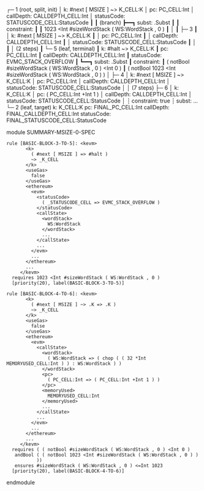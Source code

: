 
┌─ 1 (root, split, init)
│   k: #next [ MSIZE ] ~> K_CELL:K
│   pc: PC_CELL:Int
│   callDepth: CALLDEPTH_CELL:Int
│   statusCode: STATUSCODE_CELL:StatusCode
┃
┃ (branch)
┣━━┓ subst: .Subst
┃  ┃ constraint:
┃  ┃     1023 <Int #sizeWordStack ( WS:WordStack , 0 )
┃  │
┃  ├─ 3
┃  │   k: #next [ MSIZE ] ~> K_CELL:K
┃  │   pc: PC_CELL:Int
┃  │   callDepth: CALLDEPTH_CELL:Int
┃  │   statusCode: STATUSCODE_CELL:StatusCode
┃  │
┃  │  (2 steps)
┃  └─ 5 (leaf, terminal)
┃      k: #halt ~> K_CELL:K
┃      pc: PC_CELL:Int
┃      callDepth: CALLDEPTH_CELL:Int
┃      statusCode: EVMC_STACK_OVERFLOW
┃
┗━━┓ subst: .Subst
   ┃ constraint:
   ┃     ( notBool #sizeWordStack ( WS:WordStack , 0 ) <Int 0 )
   ┃     ( notBool 1023 <Int #sizeWordStack ( WS:WordStack , 0 ) )
   │
   ├─ 4
   │   k: #next [ MSIZE ] ~> K_CELL:K
   │   pc: PC_CELL:Int
   │   callDepth: CALLDEPTH_CELL:Int
   │   statusCode: STATUSCODE_CELL:StatusCode
   │
   │  (7 steps)
   ├─ 6
   │   k: K_CELL:K
   │   pc: ( PC_CELL:Int +Int 1 )
   │   callDepth: CALLDEPTH_CELL:Int
   │   statusCode: STATUSCODE_CELL:StatusCode
   │
   ┊  constraint: true
   ┊  subst: ...
   └─ 2 (leaf, target)
       k: K_CELL:K
       pc: FINAL_PC_CELL:Int
       callDepth: FINAL_CALLDEPTH_CELL:Int
       statusCode: FINAL_STATUSCODE_CELL:StatusCode




module SUMMARY-MSIZE-0-SPEC
    
    
    rule [BASIC-BLOCK-3-TO-5]: <kevm>
           <k>
             ( #next [ MSIZE ] => #halt )
             ~> _K_CELL
           </k>
           <useGas>
             false
           </useGas>
           <ethereum>
             <evm>
               <statusCode>
                 ( _STATUSCODE_CELL => EVMC_STACK_OVERFLOW )
               </statusCode>
               <callState>
                 <wordStack>
                   WS:WordStack
                 </wordStack>
                 ...
               </callState>
               ...
             </evm>
             ...
           </ethereum>
           ...
         </kevm>
      requires 1023 <Int #sizeWordStack ( WS:WordStack , 0 )
      [priority(20), label(BASIC-BLOCK-3-TO-5)]
    
    rule [BASIC-BLOCK-4-TO-6]: <kevm>
           <k>
             ( #next [ MSIZE ] ~> .K => .K )
             ~> _K_CELL
           </k>
           <useGas>
             false
           </useGas>
           <ethereum>
             <evm>
               <callState>
                 <wordStack>
                   ( WS:WordStack => ( chop ( ( 32 *Int MEMORYUSED_CELL:Int ) ) : WS:WordStack ) )
                 </wordStack>
                 <pc>
                   ( PC_CELL:Int => ( PC_CELL:Int +Int 1 ) )
                 </pc>
                 <memoryUsed>
                   MEMORYUSED_CELL:Int
                 </memoryUsed>
                 ...
               </callState>
               ...
             </evm>
             ...
           </ethereum>
           ...
         </kevm>
      requires ( ( notBool #sizeWordStack ( WS:WordStack , 0 ) <Int 0 )
       andBool ( ( notBool 1023 <Int #sizeWordStack ( WS:WordStack , 0 ) )
               ))
       ensures #sizeWordStack ( WS:WordStack , 0 ) <=Int 1023
      [priority(20), label(BASIC-BLOCK-4-TO-6)]

endmodule
